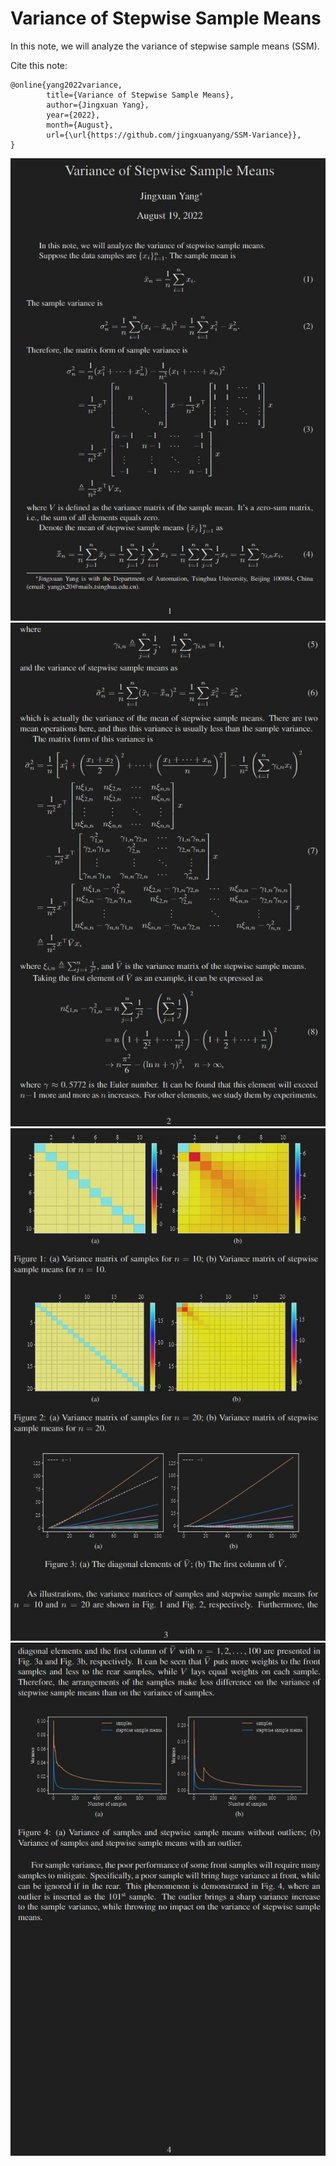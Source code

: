 # Variance of Stepwise Sample Means

In this note, we will analyze the variance of stepwise sample means (SSM).

Cite this note:

```
@online{yang2022variance,
        title={Variance of Stepwise Sample Means},
        author={Jingxuan Yang},
        year={2022},
        month={August},
        url={\url{https://github.com/jingxuanyang/SSM-Variance}},
}
```

![](1.jpg)
![](2.jpg)
![](3.jpg)
![](4.jpg)
